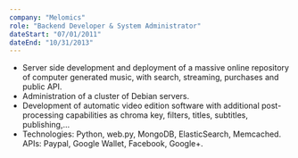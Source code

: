 ```yaml
---
company: "Melomics"
role: "Backend Developer & System Administrator"
dateStart: "07/01/2011"
dateEnd: "10/31/2013"
---
```


* Server side development and deployment of a massive online repository of computer generated music, with search, streaming, purchases and public API.
* Administration of a cluster of Debian servers.
* Development of automatic video edition software with additional post-processing capabilities as chroma key, filters, titles, subtitles, publishing,…
* Technologies: Python, web.py, MongoDB, ElasticSearch, Memcached. APIs: Paypal, Google Wallet, Facebook, Google+.

